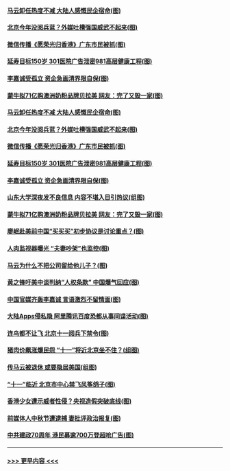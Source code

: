 #### [马云卸任热度不减 大陆人感慨民企宿命(图)](../pages/p1/907681.md?t=09180733) 
#### [北京今年没阅兵蓝？外媒吐槽强国威武不起来(图)](../pages/p1/907696.md?t=09180733) 
#### [微信传播《愿荣光归香港》广东市民被抓(图)](../pages/p1/907693.md?t=09180733) 
#### [延寿目标150岁 301医院广告泄密981高层健康工程(图)](../pages/p1/907660.md?t=09180733) 
#### [李嘉诚受孤立 资企急画清界限自保(图)](../pages/p1/907667.md?t=09180733) 
#### [蒙牛拟71亿购澳洲奶粉品牌贝拉美 网友：完了又毁一家(图)](../pages/p1/907627.md?t=09180733) 
#### [马云卸任热度不减 大陆人感慨民企宿命(图)](../pages/p1/907681.md?t=09180733) 
#### [北京今年没阅兵蓝？外媒吐槽强国威武不起来(图)](../pages/p1/907696.md?t=09180733) 
#### [微信传播《愿荣光归香港》广东市民被抓(图)](../pages/p1/907693.md?t=09180733) 
#### [延寿目标150岁 301医院广告泄密981高层健康工程(图)](../pages/p1/907660.md?t=09180733) 
#### [李嘉诚受孤立 资企急画清界限自保(图)](../pages/p1/907667.md?t=09180733) 
#### [山东大学深夜发不良信息 内容不堪入目引热议(组图)](../pages/p1/907661.md?t=09180733) 
#### [蒙牛拟71亿购澳洲奶粉品牌贝拉美 网友：完了又毁一家(图)](../pages/p1/907627.md?t=09180733) 
#### [廖岷赴美前中国“买买买”初步协议是讨论重点？(图)](../pages/p1/907647.md?t=09180733) 
#### [人肉监视器曝光 “夫妻吵架”也监控(图)](../pages/p1/907560.md?t=09180733) 
#### [马云为什么不把公司留给他儿子？(图)](../pages/p1/907568.md?t=09180733) 
#### [黄之锋吁美中谈判纳“人权条款” 中国爆气回应(图)](../pages/p1/907573.md?t=09180733) 
#### [中国官媒齐轰李嘉诚 言语激烈不留情面(图)](../pages/p1/907536.md?t=09180733) 
#### [大陆Apps侵私隐 阿里腾讯百度恐都从事间谍活动(图)](../pages/p1/907531.md?t=09180733) 
#### [连鸟都不让飞 北京十一阅兵下禁令(图)](../pages/p1/907499.md?t=09180733) 
#### [猪肉价飙涨爆民怨 “十一”将近北京坐不住？(组图)](../pages/p1/907486.md?t=09180733) 
#### [传马云被退休 或要隐居美国(组图)](../pages/p1/907443.md?t=09180733) 
#### [“十一”临近 北京市中心禁飞风筝鸽子(图)](../pages/p1/907470.md?t=09180733) 
#### [香港少女遭示威者性侵？央视造假突破底线(图)](../pages/p1/907460.md?t=09180733) 
#### [前媒体人中秋节遭逮捕 妻批评政治报复(图)](../pages/p1/907459.md?t=09180733) 
#### [中共建政70周年 港民募逾700万登超呛广告(图)](../pages/p1/907444.md?t=09180733) 

----
#### [ >>> 更早内容 <<< ](../indexes/p1-earlier.md)
